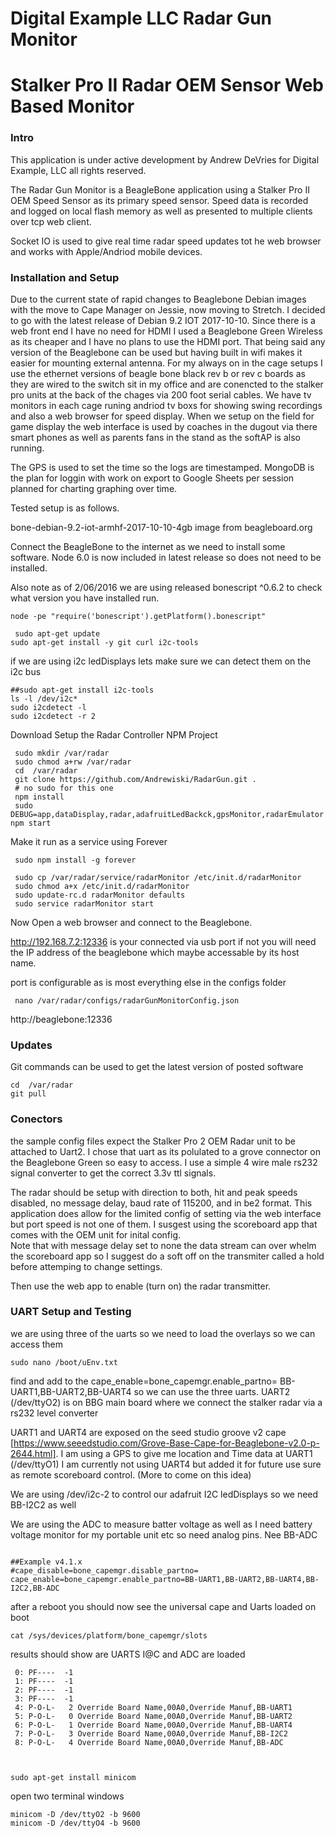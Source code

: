 ﻿# Digital Example LLC Radar Gun Monitor
# Stalker Pro II Radar OEM Sensor Web Based Monitor #

### Intro ###
This application is under active development by Andrew DeVries for Digital Example, LLC all rights reserved.

The Radar Gun Monitor is a BeagleBone application using a Stalker Pro II OEM Speed Sensor as its primary speed sensor. Speed data is recorded and logged on local flash memory as well as presented to multiple clients over tcp web client.

Socket IO is used to give real time radar speed updates tot he web browser and works with Apple/Andriod mobile devices. 

### Installation and Setup ###
Due to the current state of rapid changes to Beaglebone Debian images with the move to Cape Manager on Jessie, now moving to Stretch. I decided to go with the latest release
of Debian 9.2 IOT 2017-10-10. Since there is a web front end I have no need for HDMI I used a Beaglebone Green Wireless as its cheaper and I have no plans to use the HDMI port.
That being said any version of the Beaglebone can be used but having built in wifi makes it easier for mounting external antenna. For my always on in the cage setups I use the ethernet versions of
beagle bone black rev b or rev c boards as they are wired to the switch sit in my office and are conencted to the stalker pro units at the back of the chages via 200 foot serial cables. We have tv monitors in each cage runing andriod tv boxs for showing swing recordings
and also a web browser for speed display. When we setup on the field for game display the web interface is used by coaches in the dugout via there smart phones as well as parents fans in the stand as the softAP is also running.

The GPS is used to set the time so the logs are timestamped.  MongoDB is the plan for loggin with work on export to Google Sheets per session planned for charting graphing over time.


Tested setup is as follows.

bone-debian-9.2-iot-armhf-2017-10-10-4gb  image from beagleboard.org

Connect the BeagleBone to the internet as we need to install some software. Node 6.0 is now included in latest release so does not need to be installed.

Also note as of 2/06/2016 we are using released bonescript ^0.6.2 to check what version you have installed run.

```
node -pe "require('bonescript').getPlatform().bonescript"
```

```
 sudo apt-get update
sudo apt-get install -y git curl i2c-tools
 ```
 if we are using i2c ledDisplays lets make sure we can detect them on the i2c bus

```
##sudo apt-get install i2c-tools
ls -l /dev/i2c*
sudo i2cdetect -l
sudo i2cdetect -r 2
```

Download Setup the Radar Controller NPM Project

```
 sudo mkdir /var/radar
 sudo chmod a+rw /var/radar
 cd  /var/radar
 git clone https://github.com/Andrewiski/RadarGun.git .
 # no sudo for this one
 npm install
 sudo DEBUG=app,dataDisplay,radar,adafruitLedBackck,gpsMonitor,radarEmulator npm start

```

Make it run as a service using Forever

```
 sudo npm install -g forever

 sudo cp /var/radar/service/radarMonitor /etc/init.d/radarMonitor
 sudo chmod a+x /etc/init.d/radarMonitor
 sudo update-rc.d radarMonitor defaults
 sudo service radarMonitor start
```

Now Open a web browser and connect to the Beaglebone.

http://192.168.7.2:12336 is your connected via usb port if not you will need the IP address of the beaglebone which maybe accessable by its host name.

port is configurable as is most everything else in the configs folder

```
 nano /var/radar/configs/radarGunMonitorConfig.json
```

http://beaglebone:12336

### Updates ###
Git commands can be used to get the latest version of posted software
```
cd  /var/radar
git pull

```

### Conectors ###
the sample config files expect the Stalker Pro 2 OEM Radar unit to be attached to Uart2. I chose that uart as its polulated to a grove connector on the Beaglebone Green so easy to access.
I use a simple 4 wire male rs232 signal converter to get the correct 3.3v ttl signals.

The radar should be setup with direction to both,  hit and peak speeds disabled, no message delay, baud rate of 115200, and in be2 format. This application does allow for the limited
 config of setting via the web interface but port speed is not one of them. I susgest using the scoreboard app that comes with the OEM unit for inital config.  
 Note that with message delay set to none the data stream can over whelm the scoreboard app so I suggest do a soft off on the transmiter called a hold before attemping to change settings.

 Then use the web app to enable (turn on) the radar transmitter.

 

 ### UART Setup and Testing ###
 
 we are using three of the uarts so we need to load the overlays so we can access them

 ```
 sudo nano /boot/uEnv.txt
 ```

 find and add to the cape_enable=bone_capemgr.enable_partno=
   BB-UART1,BB-UART2,BB-UART4  so we can use the three uarts.  UART2 (/dev/ttyO2) is on BBG main board where we connect the stalker radar via a rs232 level converter

   UART1 and UART4 are exposed on the seed studio groove v2 cape [https://www.seeedstudio.com/Grove-Base-Cape-for-Beaglebone-v2.0-p-2644.html].
   I am using a GPS to give me location and Time data at UART1 (/dev/ttyO1)
   I am currently not using UART4 but added it for future use sure as remote scoreboard control. (More to come on this idea)

   We are using /dev/i2c-2 to control our adafruit I2C ledDisplays so we need BB-I2C2 as well

   We are using the ADC to measure batter voltage as well as I need battery voltage monitor for my portable unit etc so need analog pins. Nee BB-ADC


 ```
       
##Example v4.1.x
#cape_disable=bone_capemgr.disable_partno=
cape_enable=bone_capemgr.enable_partno=BB-UART1,BB-UART2,BB-UART4,BB-I2C2,BB-ADC

 ```

 after a reboot you should now see the universal cape and Uarts loaded on boot
 ```
 cat /sys/devices/platform/bone_capemgr/slots
 ```
results should show are UARTS I@C and ADC are loaded
```
 0: PF----  -1
 1: PF----  -1
 2: PF----  -1
 3: PF----  -1
 4: P-O-L-   2 Override Board Name,00A0,Override Manuf,BB-UART1
 5: P-O-L-   0 Override Board Name,00A0,Override Manuf,BB-UART2
 6: P-O-L-   1 Override Board Name,00A0,Override Manuf,BB-UART4
 7: P-O-L-   3 Override Board Name,00A0,Override Manuf,BB-I2C2
 8: P-O-L-   4 Override Board Name,00A0,Override Manuf,BB-ADC

 
 ```


 ```
 sudo apt-get install minicom

 ```

 open two terminal windows

 ```
 minicom -D /dev/ttyO2 -b 9600
 minicom -D /dev/ttyO4 -b 9600
 
 ```